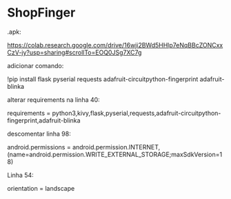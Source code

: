 # ShopFinger

.apk:


https://colab.research.google.com/drive/16wji2BWd5HHlp7eNqBBcZONCxxCzV-jy?usp=sharing#scrollTo=EOQ0JSg7XC7g

adicionar comando:

!pip install flask pyserial requests adafruit-circuitpython-fingerprint adafruit-blinka

alterar requirements na linha 40:

requirements = python3,kivy,flask,pyserial,requests,adafruit-circuitpython-fingerprint,adafruit-blinka

descomentar linha 98:

android.permissions = android.permission.INTERNET, (name=android.permission.WRITE_EXTERNAL_STORAGE;maxSdkVersion=18)

Linha 54:

orientation = landscape
